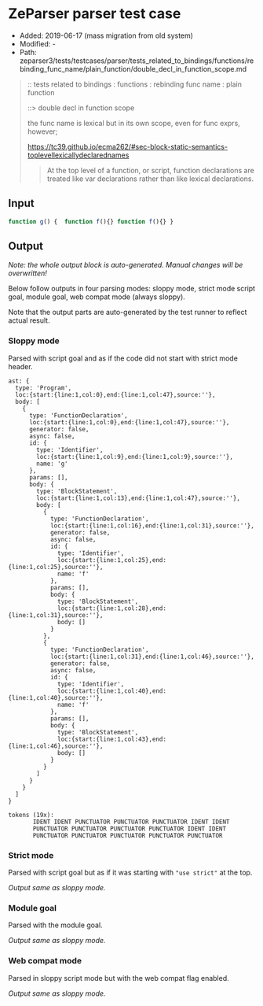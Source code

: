 # ZeParser parser test case

- Added: 2019-06-17 (mass migration from old system)
- Modified: -
- Path: zeparser3/tests/testcases/parser/tests_related_to_bindings/functions/rebinding_func_name/plain_function/double_decl_in_function_scope.md

> :: tests related to bindings : functions : rebinding func name : plain function
>
> ::> double decl in function scope
> 
> the func name is lexical but in its own scope, even for func exprs, however;
> 
> https://tc39.github.io/ecma262/#sec-block-static-semantics-toplevellexicallydeclarednames
> 
> > At the top level of a function, or script, function declarations are treated like var declarations rather than like lexical declarations.

## Input

`````js
function g() {  function f(){} function f(){} }
`````

## Output

_Note: the whole output block is auto-generated. Manual changes will be overwritten!_

Below follow outputs in four parsing modes: sloppy mode, strict mode script goal, module goal, web compat mode (always sloppy).

Note that the output parts are auto-generated by the test runner to reflect actual result.

### Sloppy mode

Parsed with script goal and as if the code did not start with strict mode header.

`````
ast: {
  type: 'Program',
  loc:{start:{line:1,col:0},end:{line:1,col:47},source:''},
  body: [
    {
      type: 'FunctionDeclaration',
      loc:{start:{line:1,col:0},end:{line:1,col:47},source:''},
      generator: false,
      async: false,
      id: {
        type: 'Identifier',
        loc:{start:{line:1,col:9},end:{line:1,col:9},source:''},
        name: 'g'
      },
      params: [],
      body: {
        type: 'BlockStatement',
        loc:{start:{line:1,col:13},end:{line:1,col:47},source:''},
        body: [
          {
            type: 'FunctionDeclaration',
            loc:{start:{line:1,col:16},end:{line:1,col:31},source:''},
            generator: false,
            async: false,
            id: {
              type: 'Identifier',
              loc:{start:{line:1,col:25},end:{line:1,col:25},source:''},
              name: 'f'
            },
            params: [],
            body: {
              type: 'BlockStatement',
              loc:{start:{line:1,col:28},end:{line:1,col:31},source:''},
              body: []
            }
          },
          {
            type: 'FunctionDeclaration',
            loc:{start:{line:1,col:31},end:{line:1,col:46},source:''},
            generator: false,
            async: false,
            id: {
              type: 'Identifier',
              loc:{start:{line:1,col:40},end:{line:1,col:40},source:''},
              name: 'f'
            },
            params: [],
            body: {
              type: 'BlockStatement',
              loc:{start:{line:1,col:43},end:{line:1,col:46},source:''},
              body: []
            }
          }
        ]
      }
    }
  ]
}

tokens (19x):
       IDENT IDENT PUNCTUATOR PUNCTUATOR PUNCTUATOR IDENT IDENT
       PUNCTUATOR PUNCTUATOR PUNCTUATOR PUNCTUATOR IDENT IDENT
       PUNCTUATOR PUNCTUATOR PUNCTUATOR PUNCTUATOR PUNCTUATOR
`````

### Strict mode

Parsed with script goal but as if it was starting with `"use strict"` at the top.

_Output same as sloppy mode._

### Module goal

Parsed with the module goal.

_Output same as sloppy mode._

### Web compat mode

Parsed in sloppy script mode but with the web compat flag enabled.

_Output same as sloppy mode._
